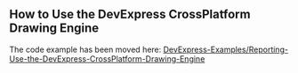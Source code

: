 ## How to Use the DevExpress CrossPlatform Drawing Engine

The code example has been moved here: [DevExpress-Examples/Reporting-Use-the-DevExpress-CrossPlatform-Drawing-Engine](https://github.com/DevExpress-Examples/Reporting-Use-the-DevExpress-CrossPlatform-Drawing-Engine)
